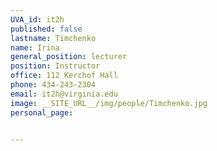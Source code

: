 ```yaml
---
UVA_id: it2h
published: false
lastname: Timchenko
name: Irina
general_position: lecturer
position: Instructor
office: 112 Kerchof Hall
phone: 434-243-2304
email: it2h@virginia.edu
image: __SITE_URL__/img/people/Timchenko.jpg
personal_page:


---
```

